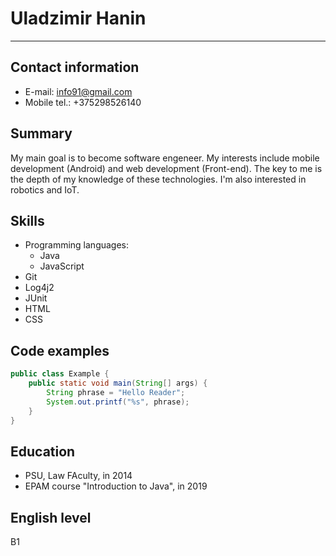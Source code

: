 # Uladzimir Hanin
___
## Contact information
* E-mail:         info91@gmail.com
* Mobile tel.:    +375298526140

## Summary
<p> My main goal is to become software engeneer. My interests include mobile development (Android) and web development (Front-end). The key to me is the depth of my knowledge of these technologies. I'm also interested in robotics and IoT.
</p>

## Skills
* Programming languages:
    * Java
    * JavaScript
* Git
* Log4j2
* JUnit
* HTML
* CSS

## Code examples
```Java
public class Example {
    public static void main(String[] args) {
        String phrase = "Hello Reader";
        System.out.printf("%s", phrase);
    }
}
```
## Education
* PSU, Law FAculty, in 2014
* EPAM course "Introduction to Java", in 2019

## English level
B1
